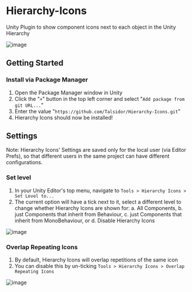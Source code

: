 # Hierarchy-Icons
Unity Plugin to show component icons next to each object in the Unity Hierarchy

![image](https://github.com/user-attachments/assets/32675223-628b-43cd-a041-f47fcd1e3606)

## Getting Started

### Install via Package Manager

1. Open the Package Manager window in Unity
2. Click the "`+`" button in the top left corner and select "`Add package from git URL...`"
3. Enter the value "`https://github.com/Talsidor/Hierarchy-Icons.git`"
4. Hierarchy Icons should now be installed!

## Settings

Note: Hierarchy Icons' Settings are saved only for the local user (via Editor Prefs), so that different users in the same project can have different configurations.

### Set level

1. In your Unity Editor's top menu, navigate to `Tools > Hierarchy Icons > Set Level to...`
2. The current option will have a tick next to it, select a different level to change whether Hierarchy Icons are shown for:
  a. All Components,
  b. just Components that inherit from Behaviour,
  c. just Components that inherit from MonoBehaviour, or
  d. Disable Hierarchy Icons

![image](https://github.com/user-attachments/assets/db9e805c-16e1-4a16-bb76-f58ed8e18667)

### Overlap Repeating Icons

1. By default, Hierarchy Icons will overlap repetitions of the same icon
2. You can disable this by un-ticking `Tools > Hierarchy Icons > Overlap Repeating Icons`

![image](https://github.com/user-attachments/assets/b01d25e2-1845-4a19-a5c2-8d4385e57931)
